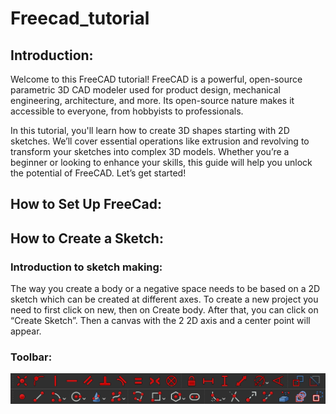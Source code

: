 # Freecad_tutorial

## Introduction:

Welcome to this FreeCAD tutorial! FreeCAD is a powerful, open-source parametric 3D CAD modeler used for product design, mechanical engineering, architecture, and more. Its open-source nature makes it accessible to everyone, from hobbyists to professionals.

In this tutorial, you'll learn how to create 3D shapes starting with 2D sketches. We’ll cover essential operations like extrusion and revolving to transform your sketches into complex 3D models. Whether you’re a beginner or looking to enhance your skills, this guide will help you unlock the potential of FreeCAD. Let’s get started!

## How to Set Up FreeCad:


## How to Create a Sketch:

### Introduction to sketch making:

The way you create a body or a negative space needs to be based on a 2D sketch which can be created at different axes. To create a new project you need to first click on new, then on Create body. After that, you can click on “Create Sketch”. Then a canvas with the 2 2D axis and a center point will appear.

### Toolbar:

![toolbar](toolbar.png)
